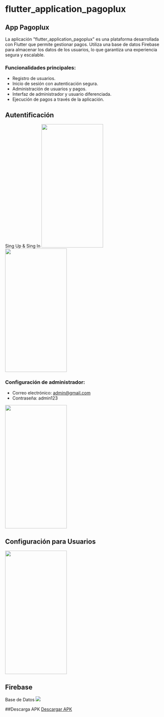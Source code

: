 # flutter_application_pagoplux

## App Pagoplux

La aplicación "flutter_application_pagoplux" es una plataforma desarrollada con Flutter que permite gestionar pagos. Utiliza una base de datos Firebase para almacenar los datos de los usuarios, lo que garantiza una experiencia segura y escalable.

### Funcionalidades principales:
- Registro de usuarios.
- Inicio de sesión con autenticación segura.
- Administración de usuarios y pagos.
- Interfaz de administrador y usuario diferenciada.
- Ejecución de pagos a través de la aplicación.

## Autentificación 

Sing Up & Sing In
<img src="https://github.com/MelaniMolina/flutter_application_pagoplux/assets/113868310/0615bdbb-dff0-4a5b-84d3-3a097ded8402" width="200" height="400">
<img src="https://github.com/MelaniMolina/flutter_application_pagoplux/assets/113868310/e537dec3-9815-4bc7-b5e9-c96a97c6fb1b" width="200" height="400">

### Configuración de administrador:
- Correo electrónico: admin@gmail.com
- Contraseña: admin123

<img src="https://github.com/MelaniMolina/flutter_application_pagoplux/assets/113868310/14823add-1255-4914-8f95-ddd11b73e3bf" width="200" height="400" >

## Configuración para Usuarios 
<img src="https://github.com/MelaniMolina/flutter_application_pagoplux/assets/113868310/ccabda1e-4de3-41d1-a5d8-25b013ba9fc1" width="200" height="400">

## Firebase
Base de Datos
<img src="https://github.com/MelaniMolina/flutter_application_pagoplux/assets/113868310/41dc8f12-c8ac-4d32-9e05-d68d286132b7">

##Descarga APK
[Descargar APK](https://epnecuador-my.sharepoint.com/:f:/g/personal/melani_molina_epn_edu_ec/Eo1CKRpbNFRBh4u9j9hKMikBqPmRjaBi-iI1-UVIFm4rPw?e=5CdYbm)


